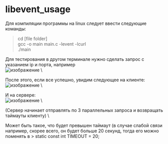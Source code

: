 # libevent_usage
Для компиляции программы на linux следует ввести следующие команды:<br>
> cd [file folder]<br>
> gcc -o main main.c -levent -lcurl <br>
> ./main

Для тестирования в другом терминале нужно сделать запрос с указанием ip и порта, например \
![изображение](https://github.com/user-attachments/assets/336c4e73-524d-40af-9cc3-db031952295d) \

После этого, если все успешно, увидим следующее на клиенте: \
![изображение](https://github.com/user-attachments/assets/8ab6bab1-3b4c-4303-86db-8143c11e2cf0) \

И на сервере: \
![изображение](https://github.com/user-attachments/assets/e14e898b-e6ae-4dd6-9e1f-d162806d8686) \

(Сервер начинает отправлять по 3 параллельных запроса и возвращать таймауты клиенту) \

Может быть такое, что будет превышен таймаут (в случае слабой связи например, скорее всего, он будет больше 20 секунд, тогда его можно поменять в > static const int TIMEOUT = 20;

